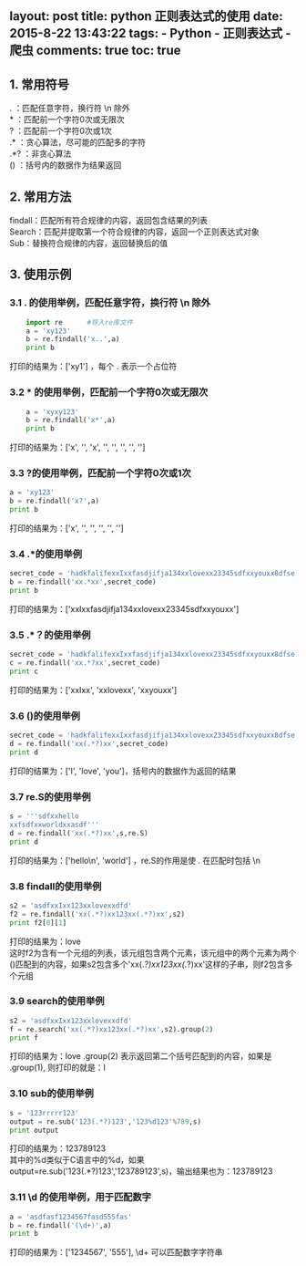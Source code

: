 layout: post
title: python 正则表达式的使用
date: 2015-8-22 13:43:22
tags: 
	- Python
	- 正则表达式
	- 爬虫
comments: true
toc: true
---
## 1. 常用符号  
. ：匹配任意字符，换行符 \n 除外  
\* ：匹配前一个字符0次或无限次  
? ：匹配前一个字符0次或1次  
.\* ：贪心算法，尽可能的匹配多的字符  
.\*? ：非贪心算法  
() ：括号内的数据作为结果返回  
<!--more-->
## 2. 常用方法  
findall：匹配所有符合规律的内容，返回包含结果的列表  
Search：匹配并提取第一个符合规律的内容，返回一个正则表达式对象  
Sub：替换符合规律的内容，返回替换后的值  
## 3. 使用示例  
### 3.1 . 的使用举例，匹配任意字符，换行符 \n 除外
``` python
	import re      #导入re库文件  
	a = 'xy123'    
	b = re.findall('x..',a)    
	print b    
```
打印的结果为：['xy1'] ，每个 . 表示一个占位符  
### 3.2 \* 的使用举例，匹配前一个字符0次或无限次
``` python
	a = 'xyxy123'
	b = re.findall('x*',a)
	print b
```
打印的结果为：['x', '', 'x', '', '', '', '', '']     
### 3.3 ?的使用举例，匹配前一个字符0次或1次
``` python
a = 'xy123'
b = re.findall('x?',a)
print b  
```
打印的结果为：['x', '', '', '', '', ''] 
### 3.4 .\*的使用举例
``` python
secret_code = 'hadkfalifexxIxxfasdjifja134xxlovexx23345sdfxxyouxx8dfse'
b = re.findall('xx.*xx',secret_code)  
print b 
```
打印的结果为：['xxIxxfasdjifja134xxlovexx23345sdfxxyouxx']
### 3.5 .\*？的使用举例
``` python
secret_code = 'hadkfalifexxIxxfasdjifja134xxlovexx23345sdfxxyouxx8dfse'
c = re.findall('xx.*?xx',secret_code)
print c
```
打印的结果为：['xxIxx', 'xxlovexx', 'xxyouxx']
### 3.6 ()的使用举例
``` python
secret_code = 'hadkfalifexxIxxfasdjifja134xxlovexx23345sdfxxyouxx8dfse'
d = re.findall('xx(.*?)xx',secret_code)
print d
```
打印的结果为：['I', 'love', 'you']，括号内的数据作为返回的结果
### 3.7 re.S的使用举例
``` python
s = '''sdfxxhello
xxfsdfxxworldxxasdf'''
d = re.findall('xx(.*?)xx',s,re.S)  
print d
```
打印的结果为：['hello\n', 'world']  ，re.S的作用是使 . 在匹配时包括 \n      
### 3.8 findall的使用举例
``` python
s2 = 'asdfxxIxx123xxlovexxdfd'
f2 = re.findall('xx(.*?)xx123xx(.*?)xx',s2)
print f2[0][1]
```
打印的结果为：love  
这时f2为含有一个元组的列表，该元组包含两个元素，该元组中的两个元素为两个()匹配到的内容，如果s2包含多个'xx(.*?)xx123xx(.*?)xx'这样的子串，则f2包含多个元组
### 3.9 search的使用举例
``` python
s2 = 'asdfxxIxx123xxlovexxdfd'
f = re.search('xx(.*?)xx123xx(.*?)xx',s2).group(2)
print f
```
打印的结果为：love
.group(2) 表示返回第二个括号匹配到的内容，如果是 .group(1), 则打印的就是：I
### 3.10 sub的使用举例
``` python
s = '123rrrrr123'
output = re.sub('123(.*?)123','123%d123'%789,s)
print output
```
打印的结果为：123789123  
其中的%d类似于C语言中的%d，如果 output=re.sub('123(.*?)123','123789123',s)，输出结果也为：123789123
### 3.11 \d 的使用举例，用于匹配数字
``` python
a = 'asdfasf1234567fasd555fas'
b = re.findall('(\d+)',a)
print b
```
打印的结果为：['1234567', '555'], \d+  可以匹配数字字符串